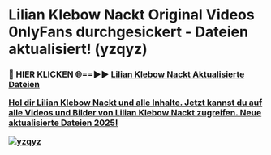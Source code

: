 # Lilian Klebow Nackt Original Videos 0nlyFans durchgesickert - Dateien aktualisiert! (yzqyz)

<h3>🔴 HIER KLICKEN 🌐==►► <a href="https://tinyurl.com/h6vf6nb8" rel="nofollow">Lilian Klebow Nackt Aktualisierte Dateien

Hol dir Lilian Klebow Nackt und alle Inhalte. Jetzt kannst du auf alle Videos und Bilder von Lilian Klebow Nackt zugreifen. Neue aktualisierte Dateien 2025!

[![yzqyz](https://i.imgur.com/sD4kR3V.gif)](https://tinyurl.com/h6vf6nb8)
